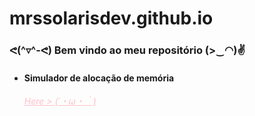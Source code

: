 # mrssolarisdev.github.io
### ᕙ(^▿^-ᕙ) Bem vindo ao meu repositório (>‿◠)✌

* #### Simulador de alocação de memória 
    *<a href="https://mrssolarisdev.github.io/facul/SO/memaloc_sim.html" style="color:pink;" >Here > (´・ω・｀)</a>*
